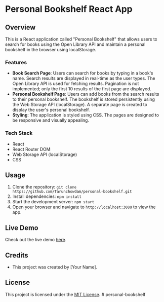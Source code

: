 # Personal Bookshelf React App

## Overview
This is a React application called "Personal Bookshelf" that allows users to search for books using the Open Library API and maintain a personal bookshelf in the browser using localStorage.

### Features
- **Book Search Page**: Users can search for books by typing in a book's name. Search results are displayed in real-time as the user types. The Open Library API is used for fetching results. Pagination is not implemented; only the first 10 results of the first page are displayed.
- **Personal Bookshelf Page**: Users can add books from the search results to their personal bookshelf. The bookshelf is stored persistently using the Web Storage API (localStorage). A separate page is created to display the user's personal bookshelf.
- **Styling**: The application is styled using CSS. The pages are designed to be responsive and visually appealing.

### Tech Stack
- React
- React Router DOM
- Web Storage API (localStorage)
- CSS

## Usage
1. Clone the repository: `git clone https://github.com/Tarunchowdam/personal-bookshelf.git`
2. Install dependencies: `npm install`
3. Start the development server: `npm start`
4. Open your browser and navigate to `http://localhost:3000` to view the app.

## Live Demo
Check out the live demo [here](https://searchbooksbytarun.netlify.app/).

## Credits
- This project was created by [Your Name].

## License
This project is licensed under the [MIT License](LICENSE).
#   p e r s o n a l - b o o k s h e l f  
 